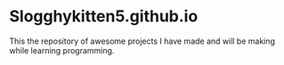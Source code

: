# Slogghykitten5.github.io
This the repository of awesome projects I have made and will be making while learning programming. 
